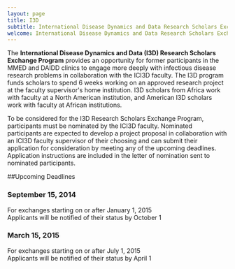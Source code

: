 ```yaml
---
layout: page
title: I3D
subtitle: International Disease Dynamics and Data Research Scholars Exchange Program
welcome: International Disease Dynamics and Data Research Scholars Exchange Program
---
```


The **International Disease Dynamics and Data (I3D) Research Scholars Exchange Program** provides an opportunity for former participants in the MMED and DAIDD clinics to engage more deeply with infectious disease research problems in collaboration with the ICI3D faculty. The I3D program funds scholars to spend 6 weeks working on an approved research project at the faculty supervisor's home institution. I3D scholars from Africa work with faculty at a North American institution, and American I3D scholars work with faculty at African institutions.

To be considered for the I3D Research Scholars Exchange Program, participants must be nominated by the ICI3D faculty. Nominated participants are expected to develop a project proposal in collaboration with an ICI3D faculty supervisor of their choosing and can submit their application for consideration by meeting any of the upcoming deadlines. Application instructions are included in the letter of nomination sent to nominated participants.

##Upcoming Deadlines

### September 15, 2014
For exchanges starting on or after January 1, 2015  
Applicants will be notified of their status by October 1

### March 15, 2015
For exchanges starting on or after July 1, 2015  
Applicants will be notified of their status by April 1
